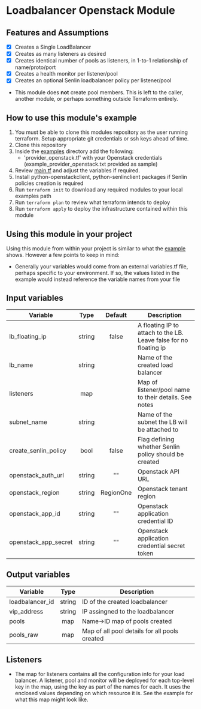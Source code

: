 # Loadbalancer Openstack Module

## Features and Assumptions

- [x] Creates a Single LoadBalancer
- [x] Creates as many listeners as desired
- [x] Creates identical number of pools as listeners, in 1-to-1 relationship of name/proto/port
- [X] Creates a health monitor per listener/pool 
- [X] Creates an optional Senlin loadbalancer policy per listener/pool 

* This module does **not** create pool members. This is left to the caller, another module, or perhaps something outside Terraform entirely. 
## How to use this module's example

  1. You must be able to clone this modules repository as the user running terraform. Setup appropriate git credentials or ssh keys ahead of time.
  2. Clone this repository
  3. Inside the [examples](./examples/) directory add the following:
     * 'provider_openstack.tf' with your Openstack credentials (example_provider_openstack.txt provided as sample)
  4. Review [main.tf](./examples/main.tf) and adjust the variables if required.
  5. Install python-openstackclient, python-senlinclient packages if Senlin policies creation is required
  6. Run `terraform init` to download any required modules to your local examples path
  7. Run `terraform plan` to review what terraform intends to deploy
  8. Run `terraform apply` to deploy the infrastructure contained within this module
  
## Using this module in your project

Using this module from within your project is similar to what the [example](./examples/) shows. However a few points to keep in mind:
* Generally your variables would come from an external variables.tf file, perhaps specific to your environment. If so, the values listed in the example would instead reference the variable names from your file

## Input variables

| Variable               |  Type  |  Default        | Description                                                      |
|------------------------|:------:|:---------------:|------------------------------------------------------------------|
| lb_floating_ip         | string |       false     | A floating IP to attach to the LB. Leave false for no floating ip|
| lb_name                | string |                 | Name of the created load balancer                                |
| listeners              |  map   |                 | Map of listener/pool name to their details. See notes            |
| subnet_name            | string |                 | Name of the subnet the LB will be attached to                    |
| create_senlin_policy   |  bool  |       false     | Flag defining whether Senlin policy should be created            |
| openstack_auth_url     | string |       ""        | Openstack API URL                                                |
| openstack_region       | string |     RegionOne   | Openstack tenant region                                          |
| openstack_app_id       | string |       ""        | Openstack application credential ID                              |
| openstack_app_secret   | string |       ""        | Openstack application credential secret token                    |
 
## Output variables

| Variable             |  Type  | Description                                  |
|----------------------|:------:|----------------------------------------------|
| loadbalancer_id      | string | ID of the created loadbalancer               |
| vip_address          | string | IP assingned to the loadbalancer             |
| pools                |   map  | Name->ID map of pools created                |
| pools_raw            |   map  | Map of all pool details for all pools created|

## Listeners

* The map for listeners contains all the configuration info for your load balancer. A listener, pool and monitor will be deployed
for each top-level key in the map, using the key as part of the names for each.  It uses the enclosed values depending on which
resource  it is.  See the example for what this map might look  like.

